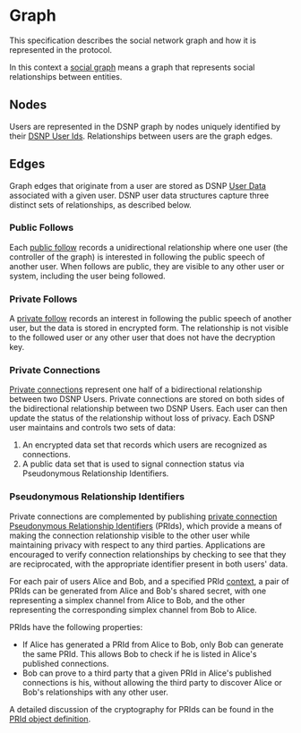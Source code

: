 # Graph

This specification describes the social network graph and how it is represented in the protocol.

In this context a [social graph](https://en.wikipedia.org/wiki/Social_graph) means a graph that represents social relationships between entities.

## Nodes

Users are represented in the DSNP graph by nodes uniquely identified by their [DSNP User Ids](Identifiers.md#dsnp-user-id).
Relationships between users are the graph edges.

## Edges

Graph edges that originate from a user are stored as DSNP [User Data](UserData.md) associated with a given user.
DSNP user data structures capture three distinct sets of relationships, as described below.

### Public Follows

Each [public follow](UserData.md#public-follows) records a unidirectional relationship where one user (the controller of the graph) is interested in following the public speech of another user.
When follows are public, they are visible to any other user or system, including the user being followed.

### Private Follows

A [private follow](UserData.md#private-follows)  records an interest in following the public speech of another user, but the data is stored in encrypted form.
The relationship is not visible to the followed user or any other user that does not have the decryption key.

### Private Connections

[Private connections](UserData.md#private-connections) represent one half of a bidirectional relationship between two DSNP Users.
Private connections are stored on both sides of the bidirectional relationship between two DSNP Users.
Each user can then update the status of the relationship without loss of privacy.
Each DSNP user maintains and controls two sets of data:
1. An encrypted data set that records which users are recognized as connections.
2. A public data set that is used to signal connection status via Pseudonymous Relationship Identifiers.

### Pseudonymous Relationship Identifiers

Private connections are complemented by publishing [private connection Pseudonymous Relationship Identifiers](UserData.md#private-connection-prids) (PRIds), which provide a means of making the connection relationship visible to the other user while maintaining privacy with respect to any third parties.
Applications are encouraged to verify connection relationships by checking to see that they are reciprocated, with the appropriate identifier present in both users' data.

For each pair of users Alice and Bob, and a specified PRId [context](#contexts), a pair of PRIds can be generated from Alice and Bob's shared secret, with one representing a simplex channel from Alice to Bob, and the other representing the corresponding simplex channel from Bob to Alice.

PRIds have the following properties:
* If Alice has generated a PRId from Alice to Bob, only Bob can generate the same PRId. This allows Bob to check if he is listed in Alice's published connections.
* Bob can prove to a third party that a given PRId in Alice's published connections is his, without allowing the third party to discover Alice or Bob's relationships with any other user.

A detailed discussion of the cryptography for PRIds can be found in the [PRId object definition](Types/PRId.md).
